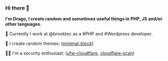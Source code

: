 ### Hi there 👋

__I'm Drago, I create random and sometimes useful things in PHP, JS and/or other languages.__

🐘 Currently I work at @brooktec as a #PHP and #Wordpress developer.

🌈 I create random themes: ([minimal-block](https://github.com/drvy/minimal-block))

👨‍💻 I'm a security enthusiast: ([ufw-cloudflare](https://github.com/drvy/ufw-cloudflare), [cloudflare-scan](https://github.com/drvy/cloudflare-scan))
